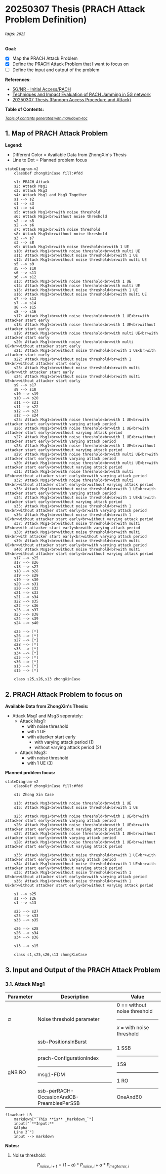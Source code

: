 # 20250307 Thesis (PRACH Attack Problem Definition)

###### tags: `2025`

**Goal:**
- [x] Map the PRACH Attack Problem
- [x] Define the PRACH Attack Problem that I want to focus on
- [ ] Define the input and output of the problem

**References:**
- [5G/NR - Initial Access/RACH](https://www.sharetechnote.com/html/5G/5G_RACH.html)
- [Techniques and Impact Evaluation of RACH Jamming in 5G network](https://etheses.lib.ntust.edu.tw/thesis/detail/64057b454c8e6e7e11cfd2812c8fecf7/)
- [20250307 Thesis (Random Access Procedure and Attack)](https://github.com/bmw-ece-ntust/wilfrid-prach-attack-analysis/blob/master/docs/20250307%20Thesis%20(Random%20Access%20Procedure%20and%20Attack).md)

**Table of Contents:**

<small><i><a href='http://ecotrust-canada.github.io/markdown-toc/'>Table of contents generated with markdown-toc</a></i></small>


## 1. Map of PRACH Attack Problem

**Legend:**
- Different Color = Available Data from ZhongXin's Thesis
- Line to Dot = Planned problem focus

```mermaid
stateDiagram-v2
    classDef zhongXinCase fill:#fdd

    s1: PRACH Attack
    s2: Attack Msg1
    s3: Attack Msg3
    s4: Attack Msg1 and Msg3 Together
    s1 --> s2
    s1 --> s3
    s1 --> s4
    s5: Attack Msg1<br>with noise threshold
    s6: Attack Msg1<br>without noise threshold
    s2 --> s5
    s2 --> s6
    s7: Attack Msg3<br>with noise threshold
    s8: Attack Msg3<br>without noise threshold
    s3 --> s7
    s3 --> s8
    s9: Attack Msg1<br>with noise threshold<br>with 1 UE
    s10: Attack Msg1<br>with noise threshold<br>with multi UE
    s11: Attack Msg1<br>without noise threshold<br>with 1 UE
    s12: Attack Msg1<br>without noise threshold<br>with multi UE
    s5 --> s9
    s5 --> s10
    s6 --> s11
    s6 --> s12
    s13: Attack Msg3<br>with noise threshold<br>with 1 UE
    s14: Attack Msg3<br>with noise threshold<br>with multi UE
    s15: Attack Msg3<br>without noise threshold<br>with 1 UE
    s16: Attack Msg3<br>without noise threshold<br>with multi UE
    s7 --> s13
    s7 --> s14
    s8 --> s15
    s8 --> s16
    s17: Attack Msg1<br>with noise threshold<br>with 1 UE<br>with attacker start early
    s18: Attack Msg1<br>with noise threshold<br>with 1 UE<br>without attacker start early
    s19: Attack Msg1<br>with noise threshold<br>with multi UE<br>with attacker start early
    s20: Attack Msg1<br>with noise threshold<br>with multi UE<br>without attacker start early
    s21: Attack Msg1<br>without noise threshold<br>with 1 UE<br>with attacker start early
    s22: Attack Msg1<br>without noise threshold<br>with 1 UE<br>without attacker start early
    s23: Attack Msg1<br>without noise threshold<br>with multi UE<br>with attacker start early
    s24: Attack Msg1<br>without noise threshold<br>with multi UE<br>without attacker start early
    s9 --> s17
    s9 --> s18
    s10 --> s19
    s10 --> s20
    s11 --> s21
    s11 --> s22
    s12 --> s23
    s12 --> s24
    s25: Attack Msg1<br>with noise threshold<br>with 1 UE<br>with attacker start early<br>with varying attack period
    s26: Attack Msg1<br>with noise threshold<br>with 1 UE<br>with attacker start early<br>without varying attack period
    s27: Attack Msg1<br>with noise threshold<br>with 1 UE<br>without attacker start early<br>with varying attack period
    s28: Attack Msg1<br>with noise threshold<br>with 1 UE<br>without attacker start early<br>without varying attack period
    s29: Attack Msg1<br>with noise threshold<br>with multi UE<br>with attacker start early<br>with varying attack period
    s30: Attack Msg1<br>with noise threshold<br>with multi UE<br>with attacker start early<br>without varying attack period
    s31: Attack Msg1<br>with noise threshold<br>with multi UE<br>without attacker start early<br>with varying attack period
    s32: Attack Msg1<br>with noise threshold<br>with multi UE<br>without attacker start early<br>without varying attack period
    s33: Attack Msg1<br>without noise threshold<br>with 1 UE<br>with attacker start early<br>with varying attack period
    s34: Attack Msg1<br>without noise threshold<br>with 1 UE<br>with attacker start early<br>without varying attack period
    s35: Attack Msg1<br>without noise threshold<br>with 1 UE<br>without attacker start early<br>with varying attack period
    s36: Attack Msg1<br>without noise threshold<br>with 1 UE<br>without attacker start early<br>without varying attack period
    s37: Attack Msg1<br>without noise threshold<br>with multi UE<br>with attacker start early<br>with varying attack period
    s38: Attack Msg1<br>without noise threshold<br>with multi UE<br>with attacker start early<br>without varying attack period
    s39: Attack Msg1<br>without noise threshold<br>with multi UE<br>without attacker start early<br>with varying attack period
    s40: Attack Msg1<br>without noise threshold<br>with multi UE<br>without attacker start early<br>without varying attack period
    s17 --> s25
    s17 --> s26
    s18 --> s27
    s18 --> s28
    s19 --> s29
    s19 --> s30
    s20 --> s31
    s20 --> s32
    s21 --> s33
    s21 --> s34
    s22 --> s35
    s22 --> s36
    s23 --> s37
    s23 --> s38
    s24 --> s39
    s24 --> s40

    s25 --> [*]
    s26 --> [*]
    s27 --> [*]
    s28 --> [*]
    s33 --> [*]
    s34 --> [*]
    s35 --> [*]
    s36 --> [*]
    s13 --> [*]
    s15 --> [*]

    class s25,s26,s13 zhongXinCase
```


## 2. PRACH Attack Problem to focus on

**Available Data from ZhongXin's Thesis:**
- Attack Msg1 and Msg3 seperately:
    - Attack Msg1:
        - with noise threshold
        - with 1 UE
        - with attacker start early
            - with varying attack period (1)
            - without varying attack period (2)
    - Attack Msg3:
        - with noise threshold
        - with 1 UE (3)

**Planned problem focus:**
```mermaid
stateDiagram-v2
    classDef zhongXinCase fill:#fdd

    s1: Zhong Xin Case
    
    s13: Attack Msg3<br>with noise threshold<br>with 1 UE
    s15: Attack Msg3<br>without noise threshold<br>with 1 UE

    s25: Attack Msg1<br>with noise threshold<br>with 1 UE<br>with attacker start early<br>with varying attack period
    s26: Attack Msg1<br>with noise threshold<br>with 1 UE<br>with attacker start early<br>without varying attack period
    s27: Attack Msg1<br>with noise threshold<br>with 1 UE<br>without attacker start early<br>with varying attack period
    s28: Attack Msg1<br>with noise threshold<br>with 1 UE<br>without attacker start early<br>without varying attack period

    s33: Attack Msg1<br>without noise threshold<br>with 1 UE<br>with attacker start early<br>with varying attack period
    s34: Attack Msg1<br>without noise threshold<br>with 1 UE<br>with attacker start early<br>without varying attack period
    s35: Attack Msg1<br>without noise threshold<br>with 1 UE<br>without attacker start early<br>with varying attack period
    s36: Attack Msg1<br>without noise threshold<br>with 1 UE<br>without attacker start early<br>without varying attack period

    s1 --> s25
    s1 --> s26
    s1 --> s13

    s25 --> s27
    s25 --> s33
    s33 --> s35

    s26 --> s28
    s26 --> s34
    s34 --> s36

    s13 --> s15

    class s1,s25,s26,s13 zhongXinCase
```

## 3. Input and Output of the PRACH Attack Problem

### 3.1. Attack Msg1

| Parameter | Description                                                                                                 | Value                            |
| -------- | --------------------------------------------------------------------------------------------------------- | -------------------------------- |
| $\alpha$    | Noise threshold parameter                                                         | 0 == without noise threshold<hr> $x$ = with noise threshold                     |
| gNB RO   | ssb-PositionsInBurst<hr>prach-ConfigurationIndex<hr>msg1-FDM<hr>ssb-perRACH-OccasionAndCB-PreamblesPerSSB | 1 SSB<hr>159<hr>1 RO<hr>OneAnd60 |

```mermaid
flowchart LR
    markdown["`This **is** _Markdown_`"]
    input["`**Input:**
    &Alpha
    Line 3`"]
    input --> markdown
```
**Notes:**
1. Noise threshold:
```math
P_{noise,i+1} = (1 - \alpha) * P_{noise,i} + \alpha * P_{msg1 error,i}
```

